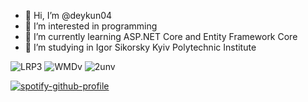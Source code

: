- 👋 Hi, I’m @deykun04
- 👀 I’m interested in programming
- 🌱 I’m currently learning ASP.NET Core  and Entity Framework Core
- 💞️ I’m studying in Igor Sikorsky Kyiv Polytechnic Institute
<!---
deykun04/deykun04 is a ✨ special ✨ repository because its `README.md` (this file) appears on your GitHub profile.
You can click the Preview link to take a look at your changes.
--->
![LRP3](https://user-images.githubusercontent.com/100220425/187074915-8f8d71f2-a165-4061-bba2-58cf5e8f233f.gif)
![WMDv](https://user-images.githubusercontent.com/100220425/187869669-9ea5c5ff-8589-4d6a-973c-744915c27b6e.gif)
![2unv](https://user-images.githubusercontent.com/100220425/187075011-161296db-8bbb-4548-9abd-285c05e91202.gif)





[![spotify-github-profile](https://spotify-github-profile.vercel.app/api/view?uid=lebownb55keinzau18o4fphc2&cover_image=true&theme=natemoo-re&bar_color=53b14f&bar_color_cover=false)](https://github.com/kittinan/spotify-github-profile)

